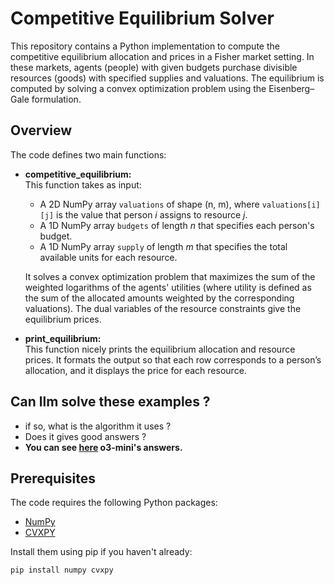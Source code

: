 # Competitive Equilibrium Solver

This repository contains a Python implementation to compute the competitive equilibrium allocation and prices in a Fisher market setting. In these markets, agents (people) with given budgets purchase divisible resources (goods) with specified supplies and valuations. The equilibrium is computed by solving a convex optimization problem using the Eisenberg–Gale formulation.

## Overview

The code defines two main functions:

- **competitive_equilibrium:**  
  This function takes as input:
  - A 2D NumPy array `valuations` of shape (n, m), where `valuations[i][j]` is the value that person *i* assigns to resource *j*.
  - A 1D NumPy array `budgets` of length *n* that specifies each person's budget.
  - A 1D NumPy array `supply` of length *m* that specifies the total available units for each resource.
  
  It solves a convex optimization problem that maximizes the sum of the weighted logarithms of the agents' utilities (where utility is defined as the sum of the allocated amounts weighted by the corresponding valuations). The dual variables of the resource constraints give the equilibrium prices.

- **print_equilibrium:**  
  This function nicely prints the equilibrium allocation and resource prices. It formats the output so that each row corresponds to a person’s allocation, and it displays the price for each resource.


## Can llm solve these examples ? 
- if so, what is the algorithm it uses ?
- Does it gives good answers ? 
- **You can see [here](https://chatgpt.com/share/67ec0ace-42b8-8004-a939-10ff1721c27a) o3-mini's answers.**

## Prerequisites

The code requires the following Python packages:
- [NumPy](https://numpy.org/)
- [CVXPY](https://www.cvxpy.org/)

Install them using pip if you haven't already:

```bash
pip install numpy cvxpy
